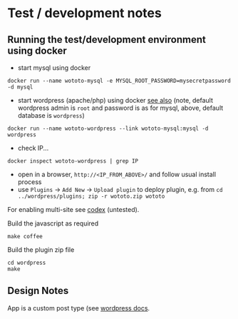 # Test / development notes

## Running the test/development environment using docker

- start mysql using docker
```
docker run --name wototo-mysql -e MYSQL_ROOT_PASSWORD=mysecretpassword -d mysql
```
- start wordpress (apache/php) using docker [see also](https://registry.hub.docker.com/_/wordpress/) (note, default wordpress admin is `root` and password is as for mysql, above, default database is `wordpress`)
```
docker run --name wototo-wordpress --link wototo-mysql:mysql -d wordpress
```
- check IP...
```
docker inspect wototo-wordpress | grep IP
```
- open in a browser, `http://<IP_FROM_ABOVE>/` and follow usual install process
- use `Plugins` -> `Add New` -> `Upload plugin` to deploy plugin, e.g. from `cd ../wordpress/plugins; zip -r wototo.zip wototo` 

For enabling multi-site see [codex](http://codex.wordpress.org/Create_A_Network) (untested).

Build the javascript as required
```
make coffee
```
Build the plugin zip file
```
cd wordpress
make
```

## Design Notes

App is a custom post type (see [wordpress docs](https://developer.wordpress.org/plugins/custom-post-types-and-taxonomies/registering-custom-post-types/).

